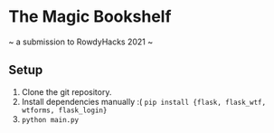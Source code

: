 # The Magic Bookshelf 
~ a submission to RowdyHacks 2021 ~

## Setup
1. Clone the git repository.
2. Install dependencies manually :( `pip install {flask, flask_wtf, wtforms, flask_login}`
3. `python main.py`